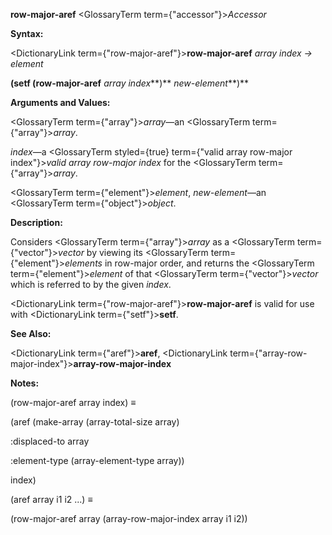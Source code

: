 **row-major-aref** <GlossaryTerm  term={"accessor"}><i>Accessor</i></GlossaryTerm> 



**Syntax:** 



<DictionaryLink  term={"row-major-aref"}><b>row-major-aref</b></DictionaryLink> *array index → element* 



<!-- **(setf (row-major-aref** *array index***)** *new-element<ClLinks  term={"t"}><b>*)</b></ClLinks>  -->
**(setf (row-major-aref** *array index***)** *new-element***)** 



**Arguments and Values:** 



<GlossaryTerm  term={"array"}><i>array</i></GlossaryTerm>—an <GlossaryTerm  term={"array"}><i>array</i></GlossaryTerm>. 



*index*—a <GlossaryTerm styled={true} term={"valid array row-major index"}><i>valid array row-major index</i></GlossaryTerm> for the <GlossaryTerm  term={"array"}><i>array</i></GlossaryTerm>. 



<GlossaryTerm  term={"element"}><i>element</i></GlossaryTerm>, *new-element*—an <GlossaryTerm  term={"object"}><i>object</i></GlossaryTerm>. 



**Description:** 



Considers <GlossaryTerm  term={"array"}><i>array</i></GlossaryTerm> as a <GlossaryTerm  term={"vector"}><i>vector</i></GlossaryTerm> by viewing its <GlossaryTerm  term={"element"}><i>elements</i></GlossaryTerm> in row-major order, and returns the <GlossaryTerm  term={"element"}><i>element</i></GlossaryTerm> of that <GlossaryTerm  term={"vector"}><i>vector</i></GlossaryTerm> which is referred to by the given *index*. 



<DictionaryLink  term={"row-major-aref"}><b>row-major-aref</b></DictionaryLink> is valid for use with <DictionaryLink  term={"setf"}><b>setf</b></DictionaryLink>. 



**See Also:** 



<DictionaryLink  term={"aref"}><b>aref</b></DictionaryLink>, <DictionaryLink  term={"array-row-major-index"}><b>array-row-major-index</b></DictionaryLink> 



**Notes:** 



(row-major-aref array index) *≡* 



(aref (make-array (array-total-size array) 



:displaced-to array 



:element-type (array-element-type array)) 



index) 



(aref array i1 i2 ...) *≡* 



(row-major-aref array (array-row-major-index array i1 i2)) 







 



 



